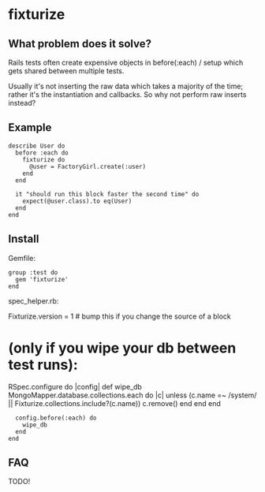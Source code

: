 
# fixturize

## What problem does it solve?

  Rails tests often create expensive objects in before(:each) / setup
  which gets shared between multiple tests.

  Usually it's not inserting the raw data which takes a majority of the time;
  rather it's the instantiation and callbacks.  So why not perform raw inserts instead?

## Example

    describe User do
      before :each do
        fixturize do
          @user = FactoryGirl.create(:user)
        end
      end

      it "should run this block faster the second time" do
        expect(@user.class).to eq(User)
      end
    end

## Install

Gemfile:

    group :test do
      gem 'fixturize'
    end

spec_helper.rb:

   Fixturize.version = 1 # bump this if you change the source of a block

   # (only if you wipe your db between test runs):
   RSpec.configure do |config|
      def wipe_db
        MongoMapper.database.collections.each do |c|
          unless (c.name =~ /system/ || Fixturize.collections.include?(c.name))
            c.remove()
          end
        end
      end

      config.before(:each) do
        wipe_db
      end
    end

## FAQ

TODO!